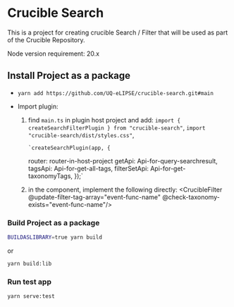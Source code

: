# Crucible Search

This is a project for creating crucible Search / Filter that will be used as part of the Crucible Repository.

Node version requirement: 20.x

## Install Project as a package

- `yarn add https://github.com/UQ-eLIPSE/crucible-search.git#main`

- Import plugin:

  1.  find `main.ts` in plugin host project and add:
      `import { createSearchFilterPlugin } from "crucible-search"`,
      `import "crucible-search/dist/styles.css"`,

          `createSearchPlugin(app, {

      router: router-in-host-project
      getApi: Api-for-query-searchresult,
      tagsApi: Api-for-get-all-tags,
      filterSetApi: Api-for-get-taxonomyTags,
      });`

  2.  in the component, implement the following directly:
      <CrucibleSearch />
      <CrucibleFilter @update-filter-tag-array="event-func-name" @check-taxonomy-exists="event-func-name"/>
      <CollapseBtn :showDropdown="isDropdownShown" />

### Build Project as a package

```sh
BUILDASLIBRARY=true yarn build
```

or

```sh
yarn build:lib
```

### Run test app

```sh
yarn serve:test
```
